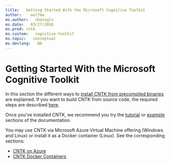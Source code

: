 ```yaml
---
title:   Getting Started With the Microsoft Cognitive Toolkit
author:    wolfma
ms.author:   cbasoglu
ms.date:   03/27/2018
ms.prod: cntk
ms.custom:   cognitive-toolkit
ms.topic:   conceptual
ms.devlang:   NA
---
```

# Getting Started With the Microsoft Cognitive Toolkit

In this section the different ways to [install CNTK from precompiled binaries](./Setup-CNTK-on-your-machine.md) are explained. If you want to build CNTK from source code, the required steps are described [here](./Setup-CNTK-from-source.md).

Once you've installed CNTK, we recommend you try the [tutorial](./Tutorials.md) or [example](./Examples.md) sections of the documentation.

You may use CNTK via Microsoft Azure Virtual Machine offering (Windows and Linux) or install it as a Docker container (Linux). See the corresponding sections:

* [CNTK on Azure](./CNTK-on-Azure.md)
* [CNTK Docker Containers](./CNTK-Docker-Containers.md)
